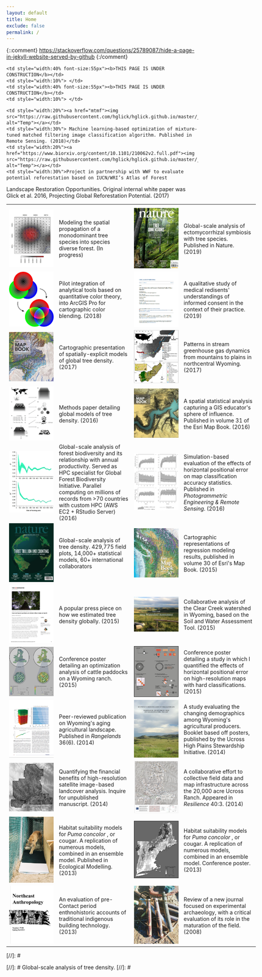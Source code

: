 ```yaml
---
layout: default
title: Home
exclude: false
permalink: /
---
```


{::comment}
https://stackoverflow.com/questions/25789087/hide-a-page-in-jekyll-website-served-by-github
{:/comment}


<table style="width:130%">
  <tr>
	<th style="width:20%"></th>
	<th style="width:30%"></th>
	<th style="width:20%"></th>
	<th style="width:30%"></th>
  </tr>



  <tr>
    
	<td style="width:40% font-size:55px"><b>THIS PAGE IS UNDER CONSTRUCTION</b></td>
	<td style="width:10%"> </td>
	<td style="width:40% font-size:55px"><b>THIS PAGE IS UNDER CONSTRUCTION</b></td>
	<td style="width:10%"> </td>
  </tr>
	

  <tr>
  <td style="width:20%"><img src="https://raw.githubusercontent.com/hglick/hglick.github.io/master/_images/Small/Vector_Field_Small.png" alt="Italian Trulli" alt="Temp"></td>
	<td style="width:30%">Modeling the spatial propagation of a monodominant tree species into species diverse forest. (In progress)</td>
    <td style="width:20%"><a href="https://www.nature.com/articles/s41586-019-1128-0"><img src="https://raw.githubusercontent.com/hglick/hglick.github.io/master/_images/Small/Steidinger_et_al_2019_Cover_Small.png" alt="Temp"></a></td>
	<td style="width:30%"> Global-scale analysis of ectomycorrhizal symbiosis with tree species. Published in Nature. (2019)</td>
	
  </tr>



  <tr>
  <td style="width:20%"><a href="https://mapgallery.esri.com/map-detail/
	5b43ab3cf657650a1e2d2183"><img src="https://raw.githubusercontent.com/hglick/hglick.github.io/master/_images/Small/Color_Mixing_90dpi.png" alt="Italian Trulli"  alt="Temp"></a></td>
    <td style="width:30%">Pilot integration of analytical tools based on quantitative color theory, into ArcGIS Pro for cartographic color blending. (2018)</td>
	<td style="width:20%"><a href="https://aquila.usm.edu/cgi/viewcontent.cgi?article=1222&context=ojhe"><img src="https://raw.githubusercontent.com/hglick/hglick.github.io/master/_images/Small/Zhong_et_al_2018_Small.png" alt="Temp"></a></td>
 	<td style="width:30%"> A qualitative study of medical redisents' understandings of informed consent in the context of their practice. (2019)</td>
	
  </tr>
 
  <tr>
	
	<td style="width:20%"><a href="mtmf"><img src="https://raw.githubusercontent.com/hglick/hglick.github.io/master/_images/Small/MTMF_Map_90dpi.png" alt="Temp"></a></td>
	<td style="width:30%"> Machine learning-based optimization of mixture-tuned matched filtering image classification algorithm. Published in Remote Sensing. (2018)</td>
	<td style="width:20%"><a href="https://www.biorxiv.org/content/10.1101/210062v2.full.pdf"><img src="https://raw.githubusercontent.com/hglick/hglick.github.io/master/_images/Small/WWF_Figure_1.png" alt="Temp"></a></td>
	<td style="width:30%">Project in partnership with WWF to evaluate potential reforestation based on IUCN/WRI’s Atlas of Forest
Landscape Restoration Opportunities. Original internal white paper was Glick et al. 2016, Projecting Global Reforestation Potential. (2017)  </td>

	
  </tr>
  
  <tr>
  <td style="width:20%"><a href="tree_density_poster"><img src="https://raw.githubusercontent.com/hglick/hglick.github.io/master/_images/Small/Esri_Map_Book_Vol_32_Cover_Small.png" alt="Temp"></a></td>
	<td style="width:30%"> Cartographic presentation of spatially-explicit models of global tree density. (2017)</td>
	<td style="width:20%"><a href="https://agupubs.onlinelibrary.wiley.com/doi/epdf/10.1002/2017JG003906"><img src="https://raw.githubusercontent.com/hglick/hglick.github.io/master/_images/Small/Kuhn_et_al_2018_Figure_1.png" alt="Temp"></a></td>
 	<td style="width:30%"> Patterns in stream greenhouse gas dynamics from mountains to plains in northcentral Wyoming. (2017)</td>
	
  </tr>
  
  <tr>
  <td style="width:20%"><a href="scientific_data"><img src="https://raw.githubusercontent.com/hglick/hglick.github.io/master/_images/Small/Scientific_Data_Figure_1.png" alt="Temp"></a></td>
	<td style="width:30%"> Methods paper detailing global models of tree density. (2016)</td>
    <td style="width:20%"><a href="esri_map_book_education"><img src="https://raw.githubusercontent.com/hglick/hglick.github.io/master/_images/Small/Esri_Map_Book_Vol_31_Cover_Small.png" alt="Temp"></a></td>
	<td style="width:30%"> A spatial statistical analysis capturing a GIS educator's sphere of influence. Published in volume 31 of the Esri Map Book. (2016)</td>
	
    
  </tr>

  <tr>
  <td style="width:20%"><a href="https://science.sciencemag.org/content/354/6309/aaf8957.full.pdf"><img src="https://raw.githubusercontent.com/hglick/hglick.github.io/master/_images/Small/Liang_Science_Graph_90dpi.png" alt="Temp"></a></td>
	<td style="width:30%">Global-scale analysis of forest biodiversity and its relationship with annual productivity. Served as HPC specialist for Global Forest Biodiversity Initiative. Parallel computing on millions of records from >70 countries with custom HPC (AWS EC2 + RStudio Server) (2016)</td>
    <td style="width:20%"><a href="https://www.ingentaconnect.com/content/asprs/pers/2016/00000082/00000010/art00016#"><img src="https://raw.githubusercontent.com/hglick/hglick.github.io/master/_images/Small/Accuracy_Assessment.png" alt="Temp"></a></td>
    <td style="width:30%">Simulation-based evaluation of the effects of horizontal positional error on map classification accuracy statistics. Published in <i>Photogrammetric Engineering & Remote Sensing</i>. (2016)</td> 
	
  </tr>    

  <tr>
    <td style="width:20%"><a href="nature_article"><img src="https://raw.githubusercontent.com/hglick/hglick.github.io/master/_images/Small/Nature_Cover_Small.png" alt="Temp"></a></td>
    <td style="width:30%">Global-scale analysis of tree density. 429,775 field plots, 14,000+ statistical models, 60+ international collaborators</td>
	<td style="width:20%"><a href="esri_map_book_demographics"><img src="https://raw.githubusercontent.com/hglick/hglick.github.io/master/_images/Small/Esri_Map_Book_Vol_30_Cover_Small.png" alt="Temp"></a></td>
	<td style="width:30%"> Cartographic representations of regression modeling results, published in volume 30 of Esri's Map Book. (2015)</td>
  </tr>

  <tr>
  <td style="width:20%"><a href="https://theconversation.com/how-we-found-out-there-are-three-trillion-trees-on-earth-47071"><img src="https://raw.githubusercontent.com/hglick/hglick.github.io/master/_images/Small/The_Conversation_Cover_Page_Small.png" alt="Temp"></a></td>
	<td style="width:30%"> A popular press piece on how we estimated tree density globally. (2015)</td>
	<td style="width:20%"><a href="https://issuu.com/uhpsi/docs/swat_report_for_issuu"><img src="https://raw.githubusercontent.com/hglick/hglick.github.io/master/_images/Small/Clear_Creek_Hydrology_Small.png" alt="Temp"></a></td>
	<td style="width:30%">Collaborative analysis of the Clear Creek watershed in Wyoming, based on the Soil and Water Assessment Tool. (2015)</td>
  </tr>
  
  <tr>
  <td style="width:20%"><a href="optimizing_infrastructure"><img src="https://raw.githubusercontent.com/hglick/hglick.github.io/master/_images/Small/Optimizing_Infrastructure_Poster_Small.png" alt="Temp"></a></td>
	<td style="width:30%"> Conference poster detailing an optimization analysis of cattle paddocks on a Wyoming ranch. (2015)</td>
	<td style="width:20%"><a href="accuracy_assessment_poster"><img src="https://raw.githubusercontent.com/hglick/hglick.github.io/master/_images/Small/Accuracy_Assessment_Poster_Small.png" alt="Temp"></a></td>
	<td style="width:30%">Conference poster detailing a study in which I quantified the effects of horizontal positional error on high-resolution maps with hard classifications. (2015)</td>
  </tr>
  
  <tr>
	<td style="width:20%"><a href="rangeland_demographics"><img src="https://raw.githubusercontent.com/hglick/hglick.github.io/master/_images/Small/Rangelands_Graphic_Small.png" alt="Temp"></a></td>
    <td style="width:30%">Peer-reviewed publication on Wyoming's aging agricultural landscape. Published in <i> Rangelands </i> 36(6). (2014)</td>
	<td style="width:20%"><a href="demographics_booklet"><img src="https://raw.githubusercontent.com/hglick/hglick.github.io/master/_images/Small/Demographic_Booklet_Cover_Small.png" alt="Temp"></a></td>
    <td style="width:30%">A study evaluating the changing demographics among Wyoming's agricultural producers. Booklet based off posters, published by the Ucross High Plains Stewardship Initiative. (2014)</td>
  </tr>
  
  <tr>
    <td style="width:20%"><a href="ucross_landcover"><img src="https://raw.githubusercontent.com/hglick/hglick.github.io/master/_images/Small/Ucross_Travel_Routes_Small.png" alt="Temp"></a></td>
    <td style="width:30%">Quantifying the financial benefits of high-resolution satellite image-based landcover analysis. Inquire for unpublished manuscript. (2014)</td>
	<td style="width:20%"><a href="ucross_map"><img src="https://raw.githubusercontent.com/hglick/hglick.github.io/master/_images/Small/Ucross_Fencelines_Small.png"  alt="Temp"></a></td>
	<td style="width:30%"> A collaborative effort to collective field data and map infrastructure across the 20,000 acre Ucross Ranch. Appeared in <i> Resilience </i> 40:3. (2014)</td>
  </tr>
  
  <tr>
	<td style="width:20%"><a href="cougar_modeling"><img src="https://raw.githubusercontent.com/hglick/hglick.github.io/master/_images/Small/Cougar_Track_Plate_Small.png"  alt="Temp"></a></td>
	<td style="width:30%"> Habitat suitability models for <i>Puma concolor </i>, or cougar. A replication of numerous models, combined in an ensemble model. Published in Ecological Modelling. (2013)</td>
	<td style="width:20%"><a href="cougar_poster"><img src="https://raw.githubusercontent.com/hglick/hglick.github.io/master/_images/Small/Cougar_Poster_Small.png"  alt="Temp"></a></td>
	<td style="width:30%"> Habitat suitability models for <i>Puma concolor </i>, or cougar. A replication of numerous models, combined in an ensemble model. Conference poster. (2013)</td>
  </tr>
  
  <tr>
	<td style="width:20%"><a href="https://www.albany.edu/northeast_anthropology/abstracts/issue79-80.htm"><img src="https://raw.githubusercontent.com/hglick/hglick.github.io/master/_images/Small/Northeast_Anthropology_Cover_Small.png" alt="Temp"></a></td>
    <td style="width:30%"> An evaluation of pre-Contact period enthnohistoric accounts of traditional indigenous building technology. (2013)</td>
	<td style="width:20%"><a href="bulletin_of_primitive_technology"><img src="https://raw.githubusercontent.com/hglick/hglick.github.io/master/_images/Small/Glick_2008_Cover_Small.png" alt="Temp"></a></td>
    <td style="width:30%"> Review of a new journal focused on experimental archaeology, with a critical evaluation of its role in the maturation of the field. (2008)</td>
  </tr>
  
</table>




   	




[//]: #<p class="message">
[//]: #  Global-scale analysis of tree density.
[//]: #</p>


